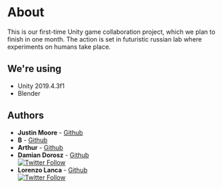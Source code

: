 # About
This is our first-time Unity game collaboration project, which we plan to finish in one month.
The action is set in futuristic russian lab where experiments on humans take place.

## We're using
- Unity 2019.4.3f1
- Blender

## Authors
* **Justin Moore** - [Github](https://github.com/sirjust)
* **B** - [Github](https://github.com/unbekanntunity)
* **Arthur** - [Github](https://github.com/Soleis)
* **Damian Dorosz** - [Github](https://github.com/exostin)
<br>[![Twitter Follow](https://img.shields.io/twitter/follow/exostin.svg?style=social)](https://twitter.com/exostin)
* **Lorenzo Lanca** - [Github](https://github.com/lorenzo241)
<br>[![Twitter Follow](https://img.shields.io/twitter/follow/Lorenzo.svg?style=social)](https://twitter.com/Infinitygamez0_)